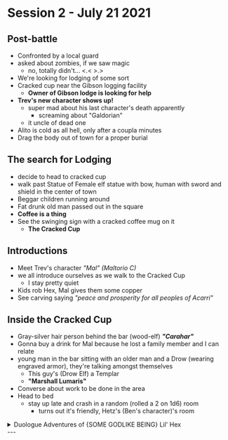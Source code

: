 # Session 2 - July 21 2021

  ## Post-battle
  - Confronted by a local guard
  - asked about zombies, if we saw magic
    - no, totally didn't... <.< >.>
  - We're looking for lodging of some sort
  - Cracked cup near the Gibson logging facility
    - **Owner of Gibson lodge is looking for help**
  - **Trev's new character shows up!**
    - super mad about his last character's death apparently
      - screaming about "Galdorian"
    - it uncle of dead one
  - Alito is cold as all hell, only after a coupla minutes
  - Drag the body out of town for a proper burial

  ## The search for Lodging
  - decide to head to cracked cup
  - walk past Statue of Female elf statue with bow, human with sword and shield in the center of town
  - Beggar children running around
  - Fat drunk old man passed out in the square
  - **Coffee is a thing**
  - See the swinging sign with a cracked coffee mug on it
    - **The Cracked Cup**

  ## Introductions
  - Meet Trev's character *"Mal" (Maltorio C)*
  - we all introduce ourselves as we walk to the Cracked Cup
    - I stay pretty quiet
  - Kids rob Hex, Mal gives them some copper
  - See carving saying *"peace and prosperity for all peoples of Acarri"*

  ## Inside the Cracked Cup
  - Gray-silver hair person behind the bar (wood-elf) __*"Carahar"*__
  - Gonna buy a drink for Mal because he lost a family member and I can relate
  - young man in the bar sitting with an older man and a Drow (wearing engraved armor), they're talking amongst themselves
    - This guy's (Drow Elf) a Templar
    - **"Marshall Lumaris"**
  - Converse about work to be done in the area
  - Head to bed
    - stay up late and crash in a random (rolled a 2 on 1d6) room
      - turns out it's friendly, Hetz's (Ben's character)'s room 
  <details>
<summary>Duologue Adventures of {SOME GODLIKE BEING}  Lil' Hex</summary>
> Hex is not having a good time, world goes black around him... then there's light, inside a large (40ftx20ft) cylindrical room.
> 
> decorated with ornate and colorful furniture/cushions
> 
> floating lights up in the air at the top of the room
> 
> recognizes this person
> 
> might be getting gaslit? 
> 
> Hex is looking for his dad... Found a gem, super large
> 
> "it's theirs, not yours"
> 
> so much gems talk
> 
> Jonesin' for a Gem
> 
> guy eats a gem and pulses with light, is this cocaine
> 
> "may have lost your father, can't find him anymore"
> 
> something about conquering planes
> 
> "need power to find your dad"
> 
> 
> > Is this a god of some kind?
> 
> Hex: Arathis is my god now and it's weird that they hate magic here so much
> 
> "yeah so primerica isn't the same without your father, I miss him but I 
> don't know where he is"
> "lets make a deal:
> 
> I need gems to sustain me
> 
> you bring me gems
> 
> and I'll bestow my grand elemtal powers on you
> 
> the more you bring me, the more power I can bring you
> 
> and then it'll be great"
> 
> "Hang on and sign this:
> 
> --15 foot scroll--
> 
> I {Hexagonal Strunk} agree to the following terms and conditions
> 
> something about owing soul to this person"
> 
> ~randomly modifies scroll~
> 
> you can use this space whenever you need, I may not be here
> 
> just sign and it's yours... sign!
> 
> more gems we have, the more stuff we can have here and this place will get 
> better"
> Hex: " if it helps and makes this better and I'm good at finding the gems--"
> 
> "thats why you're the boy"
> 
> Hex: "signs"
> 
> *scroll disappears*
> 
> it's going to take time to kick in, but you can use your true powers soon enough
> 
> "Wait I have questions"
> 
> *snap*
> 
_Back in the Cracked Cup!_
</details>
---
